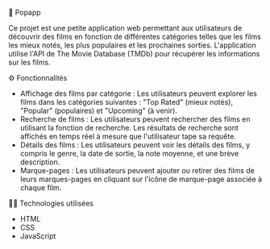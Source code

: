 🍿 Popapp

Ce projet est une petite application web permettant aux utilisateurs de découvrir des films en fonction de différentes catégories telles que les films les mieux notés, les plus populaires et les prochaines sorties. L'application utilise l'API de The Movie Database (TMDb) pour récupérer les informations sur les films.

⚙️ Fonctionnalités

- Affichage des films par catégorie : Les utilisateurs peuvent explorer les films dans les catégories suivantes : "Top Rated" (mieux notés), "Popular" (populaires) et "Upcoming" (à venir).
- Recherche de films : Les utilisateurs peuvent rechercher des films en utilisant la fonction de recherche. Les résultats de recherche sont affichés en temps réel à mesure que l'utilisateur tape sa requête.
- Détails des films : Les utilisateurs peuvent voir les détails des films, y compris le genre, la date de sortie, la note moyenne, et une brève description.
- Marque-pages : Les utilisateurs peuvent ajouter ou retirer des films de leurs marques-pages en cliquant sur l'icône de marque-page associée à chaque film.

👨‍💻 Technologies utilisées

- HTML
- CSS
- JavaScript
